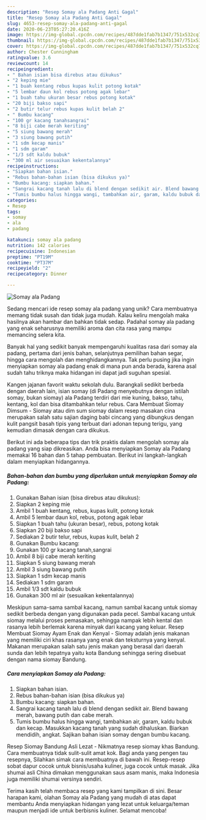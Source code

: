 ```yaml
---
description: "Resep Somay ala Padang Anti Gagal"
title: "Resep Somay ala Padang Anti Gagal"
slug: 4653-resep-somay-ala-padang-anti-gagal
date: 2020-06-23T05:27:20.416Z
image: https://img-global.cpcdn.com/recipes/487dde1fab7b1347/751x532cq70/somay-ala-padang-foto-resep-utama.jpg
thumbnail: https://img-global.cpcdn.com/recipes/487dde1fab7b1347/751x532cq70/somay-ala-padang-foto-resep-utama.jpg
cover: https://img-global.cpcdn.com/recipes/487dde1fab7b1347/751x532cq70/somay-ala-padang-foto-resep-utama.jpg
author: Chester Cunningham
ratingvalue: 3.6
reviewcount: 14
recipeingredient:
- " Bahan isian bisa direbus atau dikukus"
- "2 keping mie"
- "1 buah kentang rebus kupas kulit potong kotak"
- "5 lembar daun kol rebus potong agak lebar"
- "1 buah tahu ukuran besar rebus potong kotak"
- "20 biji bakso sapi"
- "2 butir telur rebus kupas kulit belah 2"
- " Bumbu kacang"
- "100 gr kacang tanahsangrai"
- "8 biji cabe merah keriting"
- "5 siung bawang merah"
- "3 siung bawang putih"
- "1 sdm kecap manis"
- "1 sdm garam"
- "1/3 sdt kaldu bubuk"
- "300 ml air sesuaikan kekentalannya"
recipeinstructions:
- "Siapkan bahan isian."
- "Rebus bahan-bahan isian (bisa dikukus ya)"
- "Bumbu kacang: siapkan bahan."
- "Sangrai kacang tanah lalu di blend dengan sedikit air. Blend bawang merah, bawang putih dan cabe merah."
- "Tumis bumbu halus hingga wangi, tambahkan air, garam, kaldu bubuk dan kecap. Masukkan kacang tanah yang sudah dihaluskan. Biarkan mendidih, angkat. Sajikan bahan isian somay dengan bumbu kacang."
categories:
- Resep
tags:
- somay
- ala
- padang

katakunci: somay ala padang 
nutrition: 142 calories
recipecuisine: Indonesian
preptime: "PT19M"
cooktime: "PT37M"
recipeyield: "2"
recipecategory: Dinner

---
```



![Somay ala Padang](https://img-global.cpcdn.com/recipes/487dde1fab7b1347/751x532cq70/somay-ala-padang-foto-resep-utama.jpg)

Sedang mencari ide resep somay ala padang yang unik? Cara membuatnya memang tidak susah dan tidak juga mudah. Kalau keliru mengolah maka hasilnya akan hambar dan bahkan tidak sedap. Padahal somay ala padang yang enak seharusnya memiliki aroma dan cita rasa yang mampu memancing selera kita.

Banyak hal yang sedikit banyak mempengaruhi kualitas rasa dari somay ala padang, pertama dari jenis bahan, selanjutnya pemilihan bahan segar, hingga cara mengolah dan menghidangkannya. Tak perlu pusing jika ingin menyiapkan somay ala padang enak di mana pun anda berada, karena asal sudah tahu triknya maka hidangan ini dapat jadi suguhan spesial.

Kangen jajanan favorit waktu sekolah dulu. Barangkali sedikit berbeda dengan daerah lain, isian somay (di Padang menyebutnya dengan istilah somay, bukan siomay) ala Padang terdiri dari mie kuning, bakso, tahu, kentang, kol dan bisa ditambahkan telur rebus. Cara Membuat Siomay Dimsum - Siomay atau dim sum siomay dalam resep masakan cina merupakan salah satu sajian daging babi cincang yang dibungkus dengan kulit pangsit basah tipis yang terbuat dari adonan tepung terigu, yang kemudian dimasak dengan cara dikukus.


Berikut ini ada beberapa tips dan trik praktis dalam mengolah somay ala padang yang siap dikreasikan. Anda bisa menyiapkan Somay ala Padang memakai 16 bahan dan 5 tahap pembuatan. Berikut ini langkah-langkah dalam menyiapkan hidangannya.

<!--inarticleads1-->

##### Bahan-bahan dan bumbu yang diperlukan untuk menyiapkan Somay ala Padang:

1. Gunakan  Bahan isian (bisa direbus atau dikukus):
1. Siapkan 2 keping mie
1. Ambil 1 buah kentang, rebus, kupas kulit, potong kotak
1. Ambil 5 lembar daun kol, rebus, potong agak lebar
1. Siapkan 1 buah tahu (ukuran besar), rebus, potong kotak
1. Siapkan 20 biji bakso sapi
1. Sediakan 2 butir telur, rebus, kupas kulit, belah 2
1. Gunakan  Bumbu kacang:
1. Gunakan 100 gr kacang tanah,sangrai
1. Ambil 8 biji cabe merah keriting
1. Siapkan 5 siung bawang merah
1. Ambil 3 siung bawang putih
1. Siapkan 1 sdm kecap manis
1. Sediakan 1 sdm garam
1. Ambil 1/3 sdt kaldu bubuk
1. Gunakan 300 ml air (sesuaikan kekentalannya)


Meskipun sama-sama sambal kacang, namun sambal kacang untuk siomay sedikit berbeda dengan yang digunakan pada pecel. Sambal kacang untuk siomay melalui proses pemasakan, sehingga nampak lebih kental dan rasanya lebih berlemak karena minyak dari kacang yang keluar. Resep Membuat Siomay Ayam Enak dan Kenyal - Siomay adalah jenis makanan yang memiliki ciri khas rasanya yang enak dan teksturnya yang kenyal. Makanan merupakan salah satu jenis makan yang berasal dari daerah sunda dan lebih tepatnya yaitu kota Bandung sehingga sering disebuat dengan nama siomay Bandung. 

<!--inarticleads2-->

##### Cara menyiapkan Somay ala Padang:

1. Siapkan bahan isian.
1. Rebus bahan-bahan isian (bisa dikukus ya)
1. Bumbu kacang: siapkan bahan.
1. Sangrai kacang tanah lalu di blend dengan sedikit air. Blend bawang merah, bawang putih dan cabe merah.
1. Tumis bumbu halus hingga wangi, tambahkan air, garam, kaldu bubuk dan kecap. Masukkan kacang tanah yang sudah dihaluskan. Biarkan mendidih, angkat. Sajikan bahan isian somay dengan bumbu kacang.


Resep Siomay Bandung Asli Lezat - Nikmatnya resep siomay khas Bandung. Cara membuatnya tidak sulit-sulit amat kok. Bagi anda yang pengen tau resepnya, Silahkan simak cara membuatnya di bawah ini. Resep-resep sobat dapur cocok untuk bisnis/usaha kuliner, juga cocok untuk masak. Jika shumai asli China dimakan menggunakan saus asam manis, maka Indonesia juga memiliki shumai versinya sendiri. 

Terima kasih telah membaca resep yang kami tampilkan di sini. Besar harapan kami, olahan Somay ala Padang yang mudah di atas dapat membantu Anda menyiapkan hidangan yang lezat untuk keluarga/teman maupun menjadi ide untuk berbisnis kuliner. Selamat mencoba!

